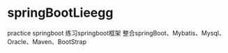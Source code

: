 # springBootLieegg
practice springboot
练习springboot框架
整合springBoot、Mybatis、Mysql、Oracle、Maven、BootStrap
